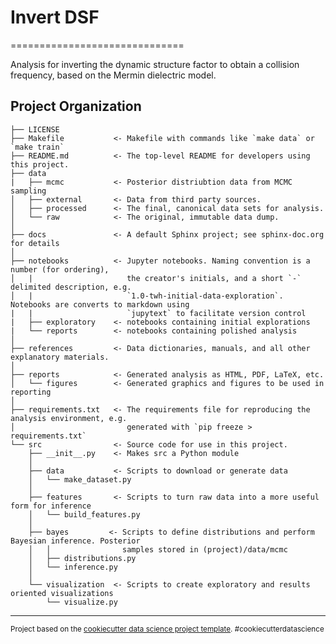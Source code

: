 # Invert DSF
==============================

Analysis for inverting the dynamic structure factor to obtain a collision frequency, based on the Mermin dielectric model.

Project Organization
------------

    ├── LICENSE
    ├── Makefile           <- Makefile with commands like `make data` or `make train`
    ├── README.md          <- The top-level README for developers using this project.
    ├── data
    |   ├── mcmc           <- Posterior distriubtion data from MCMC sampling
    │   ├── external       <- Data from third party sources.
    │   ├── processed      <- The final, canonical data sets for analysis.
    │   └── raw            <- The original, immutable data dump.
    │
    ├── docs               <- A default Sphinx project; see sphinx-doc.org for details
    │
    ├── notebooks          <- Jupyter notebooks. Naming convention is a number (for ordering),
    │   |                     the creator's initials, and a short `-` delimited description, e.g.
    │   |                     `1.0-twh-initial-data-exploration`. Notebooks are converts to markdown using 
    |   |                     `jupytext` to facilitate version control 
    |   ├── exploratory    <- notebooks containing initial explorations
    |   └── reports        <- notebooks containing polished analysis
    │
    ├── references         <- Data dictionaries, manuals, and all other explanatory materials.
    │
    ├── reports            <- Generated analysis as HTML, PDF, LaTeX, etc.
    │   └── figures        <- Generated graphics and figures to be used in reporting
    │
    ├── requirements.txt   <- The requirements file for reproducing the analysis environment, e.g.
    │                         generated with `pip freeze > requirements.txt`
    └── src                <- Source code for use in this project.
        ├── __init__.py    <- Makes src a Python module
        │
        ├── data           <- Scripts to download or generate data
        │   └── make_dataset.py
        │
        ├── features       <- Scripts to turn raw data into a more useful form for inference
        │   └── build_features.py
        │
        ├── bayes         <- Scripts to define distributions and perform Bayesian inference. Posterior
        │   │                samples stored in (project)/data/mcmc 
        │   ├── distributions.py
        │   └── inference.py
        │
        └── visualization  <- Scripts to create exploratory and results oriented visualizations
            └── visualize.py
    


--------

<p><small>Project based on the <a target="_blank" href="https://drivendata.github.io/cookiecutter-data-science/">cookiecutter data science project template</a>. #cookiecutterdatascience</small></p>
